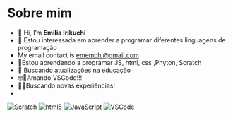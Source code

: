 # Sobre mim
- 👋 Hi, I’m **Emilia Irikuchi**
- 👀 Estou interessada em aprender a programar diferentes linguagens de programação
- My email contact is ememchi@gmail.com
- 🌱Estou aprendendo a programar JS, html, css ,Phyton, Scratch 
- 💭 Buscando atualizações na educação
- 🤓🥰Amando VSCode!!!
- 💭😀Buscando novas experiências!
- 
 

![Scratch](https://img.shields.io/badge/Scratch-4D97FF?style=for-the-badge&logo=Scratch&logoColor=white)
![html5](https://img.shields.io/badge/HTML5-E34F26?style=for-the-badge&logo=html5&logoColor=white)
![JavaScript](https://img.shields.io/badge/JavaScript-323330?style=for-the-badge&logo=javascript&logoColor=F7DF1E)
![VSCode](https://img.shields.io/badge/VSCode-0078D4?style=for-the-badge&logo=visual%20studio%20code&logoColor=white)
<!---
eechi123/eechi123 is a ✨ special ✨ repository because its `README.md` (this file) appears on your GitHub profile.
You can click the Preview link to take a look at your changes.
--->

